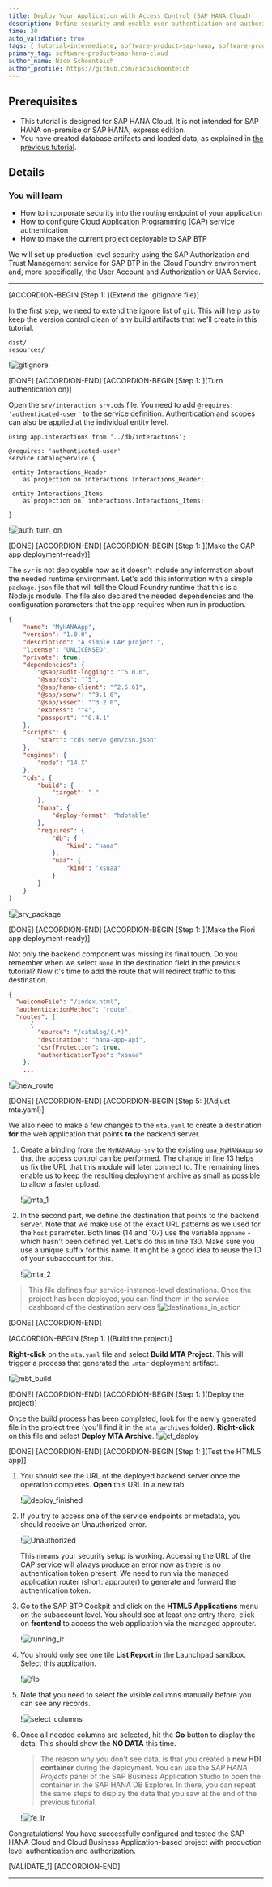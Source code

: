 ```yaml
---
title: Deploy Your Application with Access Control (SAP HANA Cloud)
description: Define security and enable user authentication and authorization for your SAP HANA Cloud CAP application before deploying it to SAP BTP.
time: 30
auto_validation: true
tags: [ tutorial>intermediate, software-product>sap-hana, software-product-function>sap-cloud-application-programming-model, software-product>sap-business-application-studio]
primary_tag: software-product>sap-hana-cloud
author_name: Nico Schoenteich
author_profile: https://github.com/nicoschoenteich
---
```


## Prerequisites
- This tutorial is designed for SAP HANA Cloud. It is not intended for SAP HANA on-premise or SAP HANA, express edition.
- You have created database artifacts and loaded data, as explained in [the previous tutorial](hana-cloud-cap-add-list-report).

## Details
### You will learn
  - How to incorporate security into the routing endpoint of your application
  - How to configure Cloud Application Programming (CAP) service authentication
  - How to make the current project deployable to SAP BTP

We will set up production level security using the SAP Authorization and Trust Management service for SAP BTP in the Cloud Foundry environment and, more specifically, the User Account and Authorization or UAA Service.

---

[ACCORDION-BEGIN [Step 1: ](Extend the .gitignore file)]

In the first step, we need to extend the ignore list of `git`. This will help us to keep the version control clean of any build artifacts that we'll create in this tutorial.

```gitignore
dist/
resources/
```

!![gitignore](gitignore.png)


[DONE]
[ACCORDION-END]
[ACCORDION-BEGIN [Step 1: ](Turn authentication on)]

Open the `srv/interaction_srv.cds` file. You need to add `@requires: 'authenticated-user'` to the service definition. Authentication and scopes can also be applied at the individual entity level.

```CDS [3]
using app.interactions from '../db/interactions';

@requires: 'authenticated-user'
service CatalogService {

 entity Interactions_Header
	as projection on interactions.Interactions_Header;

 entity Interactions_Items
	as projection on  interactions.Interactions_Items;

}
```

!![auth_turn_on](auth_turn_on.png)


[DONE]
[ACCORDION-END]
[ACCORDION-BEGIN [Step 1: ](Make the CAP app deployment-ready)]

The `svr` is not deployable now as it doesn't include any information about the needed runtime environment. Let's add this information with a simple `package.json` file that will tell the Cloud Foundry runtime that this is a Node.js module. The file also declared the needed dependencies and the configuration parameters that the app requires when run in production.

```JSON
{
    "name": "MyHANAApp",
    "version": "1.0.0",
    "description": "A simple CAP project.",
    "license": "UNLICENSED",
    "private": true,
    "dependencies": {
        "@sap/audit-logging": "^5.0.0",
        "@sap/cds": "^5",
        "@sap/hana-client": "^2.6.61",
        "@sap/xsenv": "^3.1.0",
        "@sap/xssec": "^3.2.0",
        "express": "^4",
        "passport": "^0.4.1"
    },
    "scripts": {
        "start": "cds serve gen/csn.json"
    },
    "engines": {
        "node": "14.X"
    },
    "cds": {
        "build": {
            "target": "."
        },
        "hana": {
            "deploy-format": "hdbtable"
        },
        "requires": {
            "db": {
                "kind": "hana"
            },
            "uaa": {
                "kind": "xsuaa"
            }
        }
    }
}
```

!![srv_package](srv_package.png)


[DONE]
[ACCORDION-END]
[ACCORDION-BEGIN [Step 1: ](Make the Fiori app deployment-ready)]

Not only the backend component was missing its final touch. Do you remember when we select `None` in the destination field in the previous tutorial? Now it's time to add the route that will redirect traffic to this destination.

```JSON [5-10]
{
  "welcomeFile": "/index.html",
  "authenticationMethod": "route",
  "routes": [
      {
        "source": "/catalog/(.*)",
        "destination": "hana-app-api",
        "csrfProtection": true,
        "authenticationType": "xsuaa"
    },
    ...
```

!![new_route](new_route.png)

[DONE]
[ACCORDION-END]
[ACCORDION-BEGIN [Step 5: ](Adjust mta.yaml)]

We also need to make a few changes to the `mta.yaml` to create a destination **for** the web application that points **to** the backend server.

1. Create a binding from the `MyHANAApp-srv` to the existing `uaa_MyHANAApp` so that the access control can be performed. The change in line 13 helps us fix the URL that this module will later connect to. The remaining lines enable us to keep the resulting deployment archive as small as possible to allow a faster upload.

    !![mta_1](mta_1.png)


3. In the second part, we define the destination that points to the backend server. Note that we make use of the exact URL patterns as we used for the `host` parameter. Both lines (14 and 107) use the variable `appname` - which hasn't been defined yet. Let's do this in line 130. Make sure you use a unique suffix for this name. It might be a good idea to reuse the ID of your subaccount for this.

    !![mta_2](mta_2.png)


> This file defines four service-instance-level destinations. Once the project has been deployed, you can find them in the service dashboard of the destination services
> !![destinations_in_action](destinations_in_action.png)

[DONE]
[ACCORDION-END]

[ACCORDION-BEGIN [Step 1: ](Build the project)]

**Right-click** on the `mta.yaml` file and select **Build MTA Project**. This will trigger a process that generated the `.mtar` deployment artifact.

!![mbt_build](mbt_build.png)


[DONE]
[ACCORDION-END]
[ACCORDION-BEGIN [Step 1: ](Deploy the project)]

Once the build process has been completed, look for the newly generated file in the project tree (you'll find it in the `mta_archives` folder). **Right-click** on this file and select **Deploy MTA Archive**.
!![cf_deploy](cf_deploy.png)




[DONE]
[ACCORDION-END]
[ACCORDION-BEGIN [Step 1: ](Test the HTML5 app)]

1. You should see the URL of the deployed backend server once the operation completes. **Open** this URL in a new tab.

    !![deploy_finished](deploy_finished.png)


2. If you try to access one of the service endpoints or metadata, you should receive an Unauthorized error.

    !![Unauthorized](unauthorized_cap.png)

    This means your security setup is working. Accessing the URL of the CAP service will always produce an error now as there is no authentication token present.  We need to run via the managed application router (short: approuter) to generate and forward the authentication token.

3. Go to the SAP BTP Cockpit and click on the **HTML5 Applications** menu on the subaccount level. You should see at least one entry there; click on **frontend** to access the web application via the managed approuter.

    !![running_lr](running_lr.png)

1. You should only see one tile **List Report** in the Launchpad sandbox. Select this application.

    !![flp](flp.png)


2. Note that you need to select the visible columns manually before you can see any records.

    !![select_columns](select_columns.png)

7.  Once all needed columns are selected, hit the **Go** button to display the data. This should show the **NO DATA** this time.

    > The reason why you don't see data, is that you created a **new HDI container** during the deployment. You can use the *SAP HANA Projects* panel of the SAP Business Application Studio to open the container in the SAP HANA DB Explorer. In there, you can repeat the same steps to display the data that you saw at the end of the previous tutorial.

    !![fe_lr](fe_lr.png)


Congratulations! You have successfully configured and tested the SAP HANA Cloud and Cloud Business Application-based project with production level authentication and authorization.


[VALIDATE_1]
[ACCORDION-END]

---
